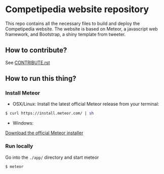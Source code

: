 # Competipedia website repository
This repo contains all the necessary files to build and deploy the Competipedia website.
The website is based on Meteor, a javascript web framework, and Bootstrap, a shiny template from tweeter.

## How to contribute?
See [CONTRIBUTE.rst](https://github.com/FractalFlows/Competipedia/blob/master/CONTRIBUTING.rst)

## How to run this thing?
### Install Meteor
* OSX/Linux:
Install the latest official Meteor release from your terminal:

```bash
$ curl https://install.meteor.com/ | sh
```

* Windows:

[Download the official Meteor installer](https://www.meteor.com/install)

### Run locally
Go into the `./app/` directory and start meteor

    $ meteor
